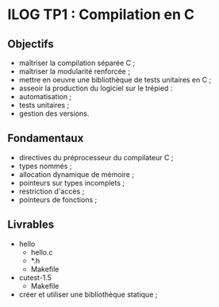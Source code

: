 # ILOG TP1 : Compilation en C
## Objectifs
- maîtriser la compilation séparée C ;
- maîtriser la modularité renforcée ;
- mettre en oeuvre une bibliothèque de tests unitaires en C ;
- asseoir la production du logiciel sur le trépied :
- automatisation ;
- tests unitaires ;
- gestion des versions.
## Fondamentaux
- directives du préprocesseur du compilateur C ;
- types nommés ;
- allocation dynamique de mémoire ;
- pointeurs sur types incomplets ;
- restriction d'accès ;
- pointeurs de fonctions ;
## Livrables
- hello
    - hello.c
    - *.h
    - Makefile
- cutest-1.5
    - Makefile
- créer et utiliser une bibliothèque statique ;
